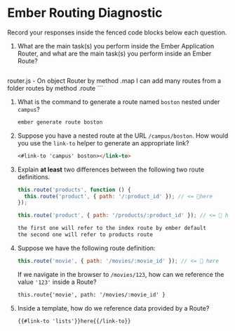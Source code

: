 # Ember Routing Diagnostic

Record your responses inside the fenced code blocks below each question.

1.  What are the main task(s) you perform inside the Ember Application Router,
    and what are the main task(s) you perform inside an Ember Route?

    ```md
  router.js -  On object Router by method .map I can add many routes from a folder
  routes by method .route
    ```

1.  What is the command to generate a route named `boston` nested under
    `campus`?

    ```md
    ember generate route boston
    ```

1.  Suppose you have a nested route at the URL `/campus/boston`. How would you
    use the `link-to` helper to generate an appropriate link?

    ```md
    <#link-to 'campus' boston></link-to>
    ```

1.  Explain **at least** two differences between the following two route
    definitions.

    ```js
    this.route('products', function () {
      this.route('product', { path: '/:product_id' }); // <= 👀here
    });

    this.route('product', { path: '/products/:product_id' }); // <= 👀 here
    ```

    ```md
    the first one will refer to the index route by ember default
    the second one will refer to products route
    ```

1.  Suppose we have the following route definition:

    ```js
    this.route('movie', { path: '/movies/:movie_id' }); // <= 👀 here
    ```

    If we navigate in the browser to `/movies/123`, how can we reference the
    value `'123'` inside a Route?

    ```md
    this.route{'movie', path: '/movies/:movie_id' }
    ```

1.  Inside a template, how do we reference data provided by a Route?

    ```md
    {{#link-to 'lists'}}here{{/link-to}}
    ```
